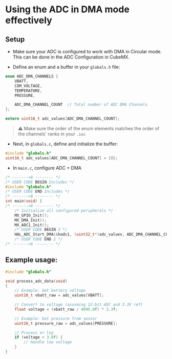 # Using the ADC in DMA mode effectively

## Setup
- Make sure your ADC is configured to work with DMA in Circular mode. This can be done in the ADC Configuration in CubeMX.

- Define an enum and a buffer in your `globals.h` file:
```c
enum ADC_DMA_CHANNELS {
    VBATT,
    COM_VOLTAGE,
    TEMPERATURE,
    PRESSURE,

    ADC_DMA_CHANNEL_COUNT  // Total number of ADC DMA Channels
};

extern uint16_t adc_values[ADC_DMA_CHANNEL_COUNT];
```
> ⚠️ Make sure the order of the enum elements matches the order of the channels' ranks in your `.ioc`

- Next, in `globals.c`, define and initialize the buffer:
```c
#include "globals.h"
uint16_t adc_values[ADC_DMA_CHANNEL_COUNT] = {0};
```

- In `main.c`, configure ADC + DMA
```c
/* ------->8 -------- */
/* USER CODE BEGIN Includes */
#include "globals.h"
/* USER CODE END Includes */
/* ------->8 -------- */
int main(void) {
/* ------->8 -------- */
    /* Initialize all configured peripherals */
    MX_GPIO_Init();
    MX_DMA_Init();
    MX_ADC1_Init();
    /* USER CODE BEGIN 2 */
    HAL_ADC_Start_DMA(&hadc1, (uint32_t*)adc_values, ADC_DMA_CHANNEL_COUNT);
    /* USER CODE END 2 */
/* ------->8 -------- */
```

## Example usage:
```c
#include "globals.h"

void process_adc_data(void)
{
    // Example: Get battery voltage
    uint16_t vbatt_raw = adc_values[VBATT];

    // Convert to voltage (assuming 12-bit ADC and 3.3V ref)
    float voltage = (vbatt_raw / 4095.0f) * 3.3f;

    // Example: Get pressure from sensor
    uint16_t pressure_raw = adc_values[PRESSURE];

    // Process or log
    if (voltage < 3.0f) {
        // Handle low voltage
    }
}
```